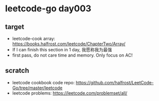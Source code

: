 # leetcode-go day003

## target
* leetcode-cook array: https://books.halfrost.com/leetcode/ChapterTwo/Array/
* If I can finish this section in 1 day, 我愿称我为最强
* first pass, do not care time and memory. Only focus on AC!

## scratch
* leetcode cookbook code repo: https://github.com/halfrost/LeetCode-Go/tree/master/leetcode
* leetcode problems: https://leetcode.com/problemset/all/

